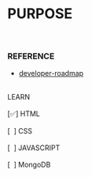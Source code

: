 # PURPOSE
<br/>

### REFERENCE

 - [developer-roadmap](https://github.com/goodjack/developer-roadmap-chinese) 

<br/>
LEARN<br/>
<br/>
[✅] HTML<br/>
<br/>
[&nbsp; ] CSS<br/>
<br/>
[&nbsp; ] JAVASCRIPT<br/>
<br/>
[&nbsp; ] MongoDB<br/>



<br/>
